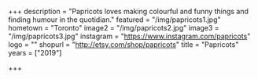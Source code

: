 +++
description = "Papricots loves making colourful and funny things and finding humour in the quotidian."
featured = "/img/papricots1.jpg"
hometown = "Toronto"
image2 = "/img/papricots2.jpg"
image3 = "/img/papricots3.jpg"
instagram = "https://www.instagram.com/papricots"
logo = ""
shopurl = "http://etsy.com/shop/papricots"
title = "Papricots"
years = ["2019"]

+++
